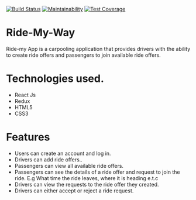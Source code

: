 
[![Build Status](https://travis-ci.org/ruganda/ride-app-react.svg?branch=develop)](https://travis-ci.org/ruganda/ride-app-react)
[![Maintainability](https://api.codeclimate.com/v1/badges/5aec5aa9851e0ff237d3/maintainability)](https://codeclimate.com/github/ruganda/ride-app-react/maintainability)
[![Test Coverage](https://api.codeclimate.com/v1/badges/5aec5aa9851e0ff237d3/test_coverage)](https://codeclimate.com/github/ruganda/ride-app-react/test_coverage)

# Ride-My-Way
Ride-my App is a carpooling application that provides drivers with the ability to create ride offers and passengers to join available ride offers.

# Technologies used.
- React Js
- Redux
- HTML5
- CSS3

# Features
 - Users can create an account and log in.
 - Drivers can add ride offers..
 - Passengers can view all available ride offers.
 - Passengers can see the details of a ride offer and request to join the ride. E.g What time the ride leaves, where it is heading e.t.c
 - Drivers can view the requests to the ride offer they created.
 - Drivers can either accept or reject a ride request.
